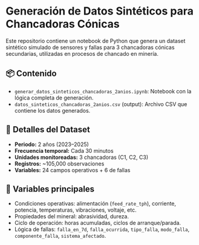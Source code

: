 # Generación de Datos Sintéticos para Chancadoras Cónicas

Este repositorio contiene un notebook de Python que genera un dataset sintético simulado de sensores y fallas para 3 chancadoras cónicas secundarias, utilizadas en procesos de chancado en minería.

## 📦 Contenido

- `generar_datos_sinteticos_chancadoras_2anios.ipynb`: Notebook con la lógica completa de generación.
- `datos_sinteticos_chancadoras_2anios.csv` (output): Archivo CSV que contiene los datos generados.

## 📅 Detalles del Dataset

- **Periodo:** 2 años (2023–2025)
- **Frecuencia temporal:** Cada 30 minutos
- **Unidades monitoreadas:** 3 chancadoras (C1, C2, C3)
- **Registros:** ~105,000 observaciones
- **Variables:** 24 campos operativos + 6 de fallas

## 🧠 Variables principales

- Condiciones operativas: alimentación (`feed_rate_tph`), corriente, potencia, temperaturas, vibraciones, voltaje, etc.
- Propiedades del mineral: abrasividad, dureza.
- Ciclo de operación: horas acumuladas, ciclos de arranque/parada.
- Lógica de fallas: `falla_en_7d`, `falla_ocurrida`, `tipo_falla`, `modo_falla`, `componente_falla`, `sistema_afectado`.
